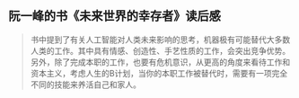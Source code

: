 
## 阮一峰的书《未来世界的幸存者》读后感

> 书中提到了有关人工智能对人类未来影响的思考，机器极有可能替代大多数人类的工作。其中具有情感、创造性、手艺性质的工作，会突出竞争优势。
> 另外，除了完成本职的工作，也要有危机意识，从更高的角度来看待工作和资本主义，考虑人生的B计划，当你的本职工作被替代时，需要有一项完全不同的技能来养活自己和家人。